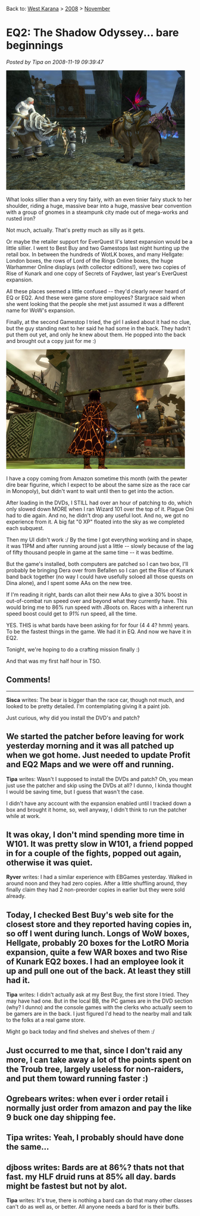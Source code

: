 Back to: [West Karana](/posts/westkarana.md) > [2008](/posts/2008/westkarana.md) > [November](./westkarana.md)
# EQ2: The Shadow Odyssey... bare beginnings

*Posted by Tipa on 2008-11-19 09:39:47*

![](../../../uploads/2008/11/everquest2-2008-11-19-07-31-50-18.jpg "everquest2-2008-11-19-07-31-50-18")

What looks sillier than a very tiny fairly, with an even tinier fairy stuck to her shoulder, riding a huge, massive bear into a huge, massive bear convention with a group of gnomes in a steampunk city made out of mega-works and rusted iron?

Not much, actually. That's pretty much as silly as it gets.

Or maybe the retailer support for EverQuest II's latest expansion would be a little sillier. I went to Best Buy and two Gamestops last night hunting up the retail box. In between the hundreds of WotLK boxes, and many Hellgate: London boxes, the rows of Lord of the Rings Online boxes, the huge Warhammer Online displays (with collector editions!), were two copies of Rise of Kunark and one copy of Secrets of Faydwer, last year's EverQuest expansion.

All these places seemed a little confused -- they'd clearly never heard of EQ or EQ2. And these were game store employees? Stargrace said when she went looking that the people she met just assumed it was a different name for WoW's expansion.

Finally, at the second Gamestop I tried, the girl I asked about it had no clue, but the guy standing next to her said he had some in the back. They hadn't put them out yet, and only he knew about them. He popped into the back and brought out a copy just for me :)

![](../../../uploads/2008/11/everquest2-2008-11-18-23-57-45-40.jpg "everquest2-2008-11-18-23-57-45-40")

I have a copy coming from Amazon sometime this month (with the pewter dire bear figurine, which I expect to be about the same size as the race car in Monopoly), but didn't want to wait until then to get into the action.

After loading in the DVDs, I STILL had over an hour of patching to do, which only slowed down MORE when I ran Wizard 101 over the top of it. Plague Oni had to die again. And no, he didn't drop any useful loot. And no, we got no experience from it. A big fat "0 XP" floated into the sky as we completed each subquest.

Then my UI didn't work :/ By the time I got everything working and in shape, it was 11PM and after running around just a little -- slowly because of the lag of fifty thousand people in game at the same time -- it was bedtime.

But the game's installed, both computers are patched so I can two box, I'll probably be bringing Dera over from Befallen so I can get the Rise of Kunark band back together (no way I could have usefully soloed all those quests on Dina alone), and I spent some AAs on the new tree.

If I'm reading it right, bards can allot their new AAs to give a 30% boost in out-of-combat run speed over and beyond what they currently have. This would bring me to 86% run speed with JBoots on. Races with a inherent run speed boost could get to *91%* run speed, all the time.

YES. THIS is what bards have been asking for for four (4 4 4? hmm) years. To be the fastest things in the game. We had it in EQ. And now we have it in EQ2.

Tonight, we're hoping to do a crafting mission finally :)

And that was my first half hour in TSO.
## Comments!
---
**Sisca** writes: The bear is bigger than the race car, though not much, and looked to be pretty detailed. I'm contemplating giving it a paint job.

Just curious, why did you install the DVD's and patch? 

We started the patcher before leaving for work yesterday morning and it was all patched up when we got home. Just needed to update Profit and EQ2 Maps and we were off and running.
---
**Tipa** writes: Wasn't I supposed to install the DVDs and patch? Oh, you mean just use the patcher and skip using the DVDs at all? I dunno, I kinda thought I would be saving time, but I guess that wasn't the case.

I didn't have any account with the expansion enabled until I tracked down a box and brought it home, so, well anyway, I didn't think to run the patcher while at work.

It was okay, I don't mind spending more time in W101. It was pretty slow in W101, a friend popped in for a couple of the fights, popped out again, otherwise it was quiet.
---
**Ryver** writes: I had a similar experience with EBGames yesterday. Walked in around noon and they had zero copies. After a little shuffling around, they finally claim they had 2 non-preorder copies in earlier but they were sold already.

Today, I checked Best Buy's web site for the closest store and they reported having copies in, so off I went during lunch. Longs of WoW boxes, Hellgate, probably 20 boxes for the LotRO Moria expansion, quite a few WAR boxes and two Rise of Kunark EQ2 boxes. I had an employee look it up and pull one out of the back. At least they still had it.
---
**Tipa** writes: I didn't actually ask at my Best Buy, the first store I tried. They may have had one. But in the local BB, the PC games are in the DVD section (why? I dunno) and the console games with the clerks who actually seem to be gamers are in the back. I just figured I'd head to the nearby mall and talk to the folks at a real game store.

Might go back today and find shelves and shelves of them :/

Just occurred to me that, since I don't raid any more, I can take away a lot of the points spent on the Troub tree, largely useless for non-raiders, and put them toward running faster :)
---
**Ogrebears** writes: when ever i order retail i normally just order from amazon and pay the like 9 buck one day shipping fee.
---
**Tipa** writes: Yeah, I probably should have done the same...
---
**djboss** writes: Bards are at 86%? thats not that fast. my HLF druid runs at 85% all day. bards might be fastest but not by alot.
---
**Tipa** writes: It's true, there is nothing a bard can do that many other classes can't do as well as, or better. All anyone needs a bard for is their buffs.
